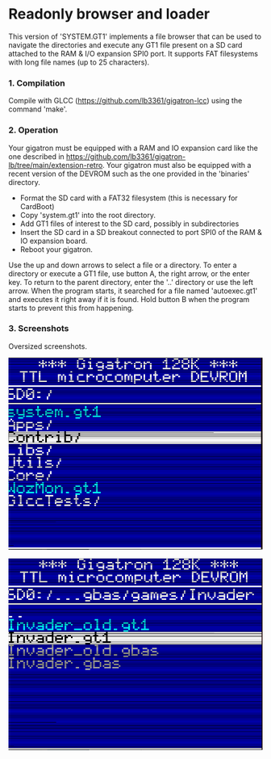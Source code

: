 # Readonly browser and loader

This version of 'SYSTEM.GT1' implements a file browser that can be used to navigate the 
directories and execute any GT1 file present on a SD card attached to the RAM & I/O 
expansion SPI0 port.  It supports FAT filesystems with long file names (up to 25 characters).

### 1. Compilation

Compile with GLCC (https://github.com/lb3361/gigatron-lcc) using the command 'make'.

### 2. Operation

Your gigatron must be equipped with a RAM and IO expansion card like the
one described in https://github.com/lb3361/gigatron-lb/tree/main/extension-retro.
Your gigatron must also be equipped with a recent version of the DEVROM such as
the one provided in the 'binaries' directory. 

* Format the SD card with a FAT32 filesystem (this is necessary for CardBoot)
* Copy 'system.gt1' into the root directory.
* Add GT1 files of interest to the SD card, possibly in subdirectories
* Insert the SD card in a SD breakout connected to port SPI0 of the RAM & IO expansion board.
* Reboot your gigatron.

Use the up and down arrows to select a file or a directory.
To enter a directory or execute a GT1 file, use button A, the right arrow, or the enter key.
To return to the parent directory, enter the '..' directory or use the left arrow.
When the program starts, it searched for a file named 'autoexec.gt1' and executes it right away 
if it is found. Hold button B when the program starts to prevent this from happening.

### 3. Screenshots

Oversized screenshots.

![Screenshot1](images/shot1.png)

![Screenshot2](images/shot2.png)

